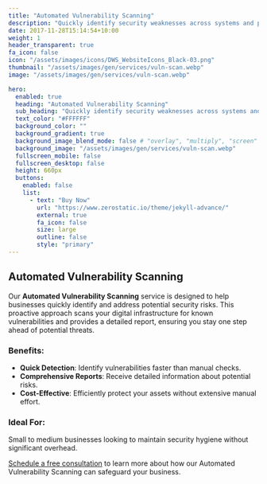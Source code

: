 ```yaml
---
title: "Automated Vulnerability Scanning"
description: "Quickly identify security weaknesses across systems and provide prioritized reports to maintain a strong security posture."
date: 2017-11-28T15:14:54+10:00
weight: 1
header_transparent: true
fa_icon: false
icon: "/assets/images/icons/DWS_WebsiteIcons_Black-03.png"
thumbnail: "/assets/images/gen/services/vuln-scan.webp"
image: "/assets/images/gen/services/vuln-scan.webp"

hero:
  enabled: true
  heading: "Automated Vulnerability Scanning"
  sub_heading: "Quickly identify security weaknesses across systems and provide prioritized reports to maintain a strong security posture."
  text_color: "#FFFFFF"
  background_color: ""
  background_gradient: true
  background_image_blend_mode: false # "overlay", "multiply", "screen"
  background_image: "/assets/images/gen/services/vuln-scan.webp"
  fullscreen_mobile: false
  fullscreen_desktop: false
  height: 660px
  buttons:
    enabled: false
    list:
      - text: "Buy Now"
        url: "https://www.zerostatic.io/theme/jekyll-advance/"
        external: true
        fa_icon: false
        size: large
        outline: false
        style: "primary"
---
```


## Automated Vulnerability Scanning

Our **Automated Vulnerability Scanning** service is designed to help businesses quickly identify and address potential security risks. This proactive approach scans your digital infrastructure for known vulnerabilities and provides a detailed report, ensuring you stay one step ahead of potential threats.

### Benefits:
- **Quick Detection**: Identify vulnerabilities faster than manual checks.
- **Comprehensive Reports**: Receive detailed information about potential risks.
- **Cost-Effective**: Efficiently protect your assets without extensive manual effort.

### Ideal For:
Small to medium businesses looking to maintain security hygiene without significant overhead. 

[Schedule a free consultation](https://forms.office.com/Pages/ResponsePage.aspx?id=aI1skBgLI0Ows7hkRyBL6wrTKQPwR8tCpZBlNanGmwFUOTNVMTlGSUk1WlBSNDJTUlNBSFU2STdKQS4u) to learn more about how our Automated Vulnerability Scanning can safeguard your business.
